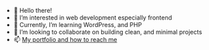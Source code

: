 - 👋 Hello there!
- 👀 I’m interested in web development especially frontend
- 🌱 Currently, I’m learning WordPress, and PHP
- 💞️ I’m looking to collaborate on building clean, and minimal projects
- 📫 [My portfolio and how to reach me](https://idrissos.web.app/)

<!---
edriso/edriso is a ✨ special ✨ repository because its `README.md` (this file) appears on your GitHub profile.
You can click the Preview link to take a look at your changes.
--->
